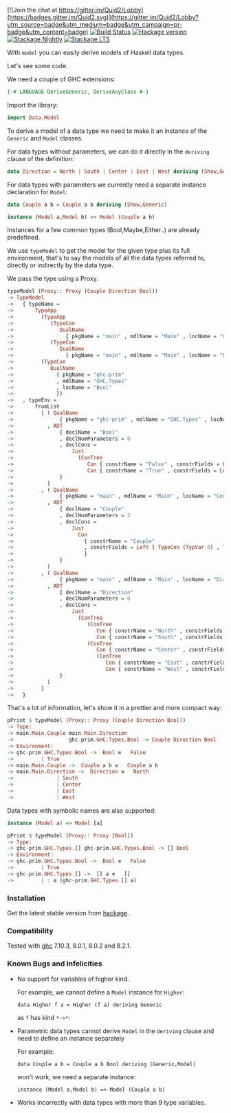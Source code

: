 
[![Join the chat at https://gitter.im/Quid2/Lobby](https://badges.gitter.im/Quid2.svg)](https://gitter.im/Quid2/Lobby?utm_source=badge&utm_medium=badge&utm_campaign=pr-badge&utm_content=badge)
[![Build Status](https://travis-ci.org/Quid2/model.svg?branch=master)](https://travis-ci.org/Quid2/model)
[![Hackage version](https://img.shields.io/hackage/v/model.svg)](http://hackage.haskell.org/package/model)
[![Stackage Nightly](http://stackage.org/package/model/badge/nightly)](http://stackage.org/nightly/package/model)
[![Stackage LTS](http://stackage.org/package/model/badge/lts)](http://stackage.org/lts/package/model)

With `model` you can easily derive models of Haskell data types.

Let's see some code.

We need a couple of GHC extensions:

```haskell
{-# LANGUAGE DeriveGeneric, DeriveAnyClass #-}
```

Import the library:

```haskell
import Data.Model
```

To derive a model of a data type we need to make it an instance of the `Generic` and `Model` classes.

For data types without parameters, we can do it directly in the `deriving` clause of the definition:

```haskell
data Direction = North | South | Center | East | West deriving (Show,Generic,Model)
```

For data types with parameters we currently need a separate instance declaration for `Model`:

```haskell
data Couple a b = Couple a b deriving (Show,Generic)
```

```haskell
instance (Model a,Model b) => Model (Couple a b)
```

Instances for a few common types (Bool,Maybe,Either..) are already predefined.

We use `typeModel` to get the model for the given type plus its full environment, that's to say the models of all the data types referred to, directly or indirectly by the data type.

We pass the type using a Proxy.

```haskell
typeModel (Proxy:: Proxy (Couple Direction Bool))
-> TypeModel
->   { typeName =
->       TypeApp
->         (TypeApp
->            (TypeCon
->               QualName
->                 { pkgName = "main" , mdlName = "Main" , locName = "Couple" })
->            (TypeCon
->               QualName
->                 { pkgName = "main" , mdlName = "Main" , locName = "Direction" }))
->         (TypeCon
->            QualName
->              { pkgName = "ghc-prim"
->              , mdlName = "GHC.Types"
->              , locName = "Bool"
->              })
->   , typeEnv =
->       fromList
->         [ ( QualName
->               { pkgName = "ghc-prim" , mdlName = "GHC.Types" , locName = "Bool" }
->           , ADT
->               { declName = "Bool"
->               , declNumParameters = 0
->               , declCons =
->                   Just
->                     (ConTree
->                        Con { constrName = "False" , constrFields = Left [] }
->                        Con { constrName = "True" , constrFields = Left [] })
->               }
->           )
->         , ( QualName
->               { pkgName = "main" , mdlName = "Main" , locName = "Couple" }
->           , ADT
->               { declName = "Couple"
->               , declNumParameters = 2
->               , declCons =
->                   Just
->                     Con
->                       { constrName = "Couple"
->                       , constrFields = Left [ TypeCon (TypVar 0) , TypeCon (TypVar 1) ]
->                       }
->               }
->           )
->         , ( QualName
->               { pkgName = "main" , mdlName = "Main" , locName = "Direction" }
->           , ADT
->               { declName = "Direction"
->               , declNumParameters = 0
->               , declCons =
->                   Just
->                     (ConTree
->                        (ConTree
->                           Con { constrName = "North" , constrFields = Left [] }
->                           Con { constrName = "South" , constrFields = Left [] })
->                        (ConTree
->                           Con { constrName = "Center" , constrFields = Left [] }
->                           (ConTree
->                              Con { constrName = "East" , constrFields = Left [] }
->                              Con { constrName = "West" , constrFields = Left [] })))
->               }
->           )
->         ]
->   }
```


That's a lot of information, let's show it in a prettier and more compact way:

```haskell
pPrint $ typeModel (Proxy:: Proxy (Couple Direction Bool))
-> Type:
-> main.Main.Couple main.Main.Direction
->                  ghc-prim.GHC.Types.Bool -> Couple Direction Bool
-> Environment:
-> ghc-prim.GHC.Types.Bool ->  Bool ≡   False
->         | True
-> main.Main.Couple ->  Couple a b ≡   Couple a b
-> main.Main.Direction ->  Direction ≡   North
->              | South
->              | Center
->              | East
->              | West
```


Data types with symbolic names are also supported:

```haskell
instance (Model a) => Model [a]
```

```haskell
pPrint $ typeModel (Proxy:: Proxy [Bool])
-> Type:
-> ghc-prim.GHC.Types.[] ghc-prim.GHC.Types.Bool -> [] Bool
-> Environment:
-> ghc-prim.GHC.Types.Bool ->  Bool ≡   False
->         | True
-> ghc-prim.GHC.Types.[] ->  [] a ≡   []
->         | : a (ghc-prim.GHC.Types.[] a)
```


### Installation

Get the latest stable version from [hackage](https://hackage.haskell.org/package/model).

### Compatibility

Tested with [ghc](https://www.haskell.org/ghc/) 7.10.3, 8.0.1, 8.0.2 and 8.2.1.

### Known Bugs and Infelicities

* No support for variables of higher kind.

  For example, we cannot define a `Model` instance for `Higher`:

  `data Higher f a = Higher (f a) deriving Generic`

  as `f` has kind `*->*`:

* Parametric data types cannot derive `Model` in the `deriving` clause and need to define an instance separately

  For example:

  `data Couple a b = Couple a b Bool deriving (Generic,Model)`

  won't work, we need a separate instance:

  `instance (Model a,Model b) => Model (Couple a b)`

* Works incorrectly with data types with more than 9 type variables.
